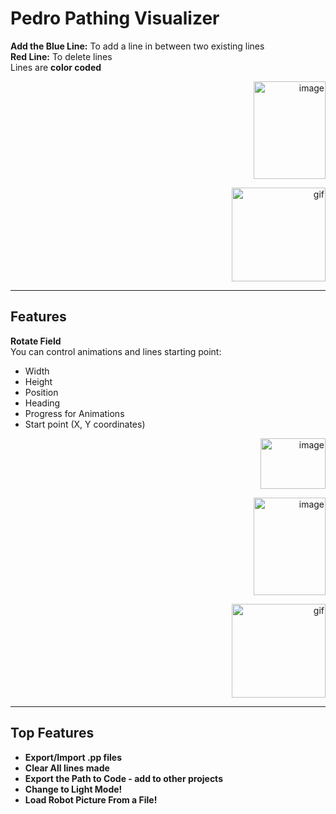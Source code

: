 # Pedro Pathing Visualizer

<p align="left">
  <b>Add the Blue Line:</b> To add a line in between two existing lines  
  <br><b>Red Line:</b> To delete lines  
  <br>Lines are <b>color coded</b>
</p>

<p align="right">
  <img width="115" height="156" alt="image" src="https://github.com/user-attachments/assets/db1b5f38-5448-40d0-9480-d4716883bac7" />
</p>

<p align="right">
  <img width="150" alt="gif" src="https://user-images.githubusercontent.com/73097560/115834477-dbab4500-a447-11eb-908a-139a6edaec5c.gif" />
</p>

---

## Features

<p align="left">
  <b>Rotate Field</b><br>
  You can control animations and lines starting point:
  <ul>
    <li>Width</li>
    <li>Height</li>
    <li>Position</li>
    <li>Heading</li>
    <li>Progress for Animations</li>
    <li>Start point (X, Y coordinates)</li>
  </ul>
</p>

<p align="right">
  <img width="104" height="81" alt="image" src="https://github.com/user-attachments/assets/2cdef99b-f381-4d78-a600-b3a2d177fdb5" />
</p>

<p align="right">
  <img width="115" height="156" alt="image" src="https://github.com/user-attachments/assets/96f911ef-67b3-4309-81ac-40e8cbaf641b" />
</p>

<p align="right">
  <img width="150" alt="gif" src="https://user-images.githubusercontent.com/73097560/115834477-dbab4500-a447-11eb-908a-139a6edaec5c.gif" />
</p>

---

## Top Features

* **Export/Import .pp files**  
* **Clear All lines made**  
* **Export the Path to Code - add to other projects**  
* **Change to Light Mode!**  
* **Load Robot Picture From a File!**  
